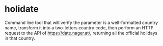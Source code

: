 # holidate

Command line tool that will verify the parameter is a well-formatted country name, transform it into a two-letters country code, then perform an HTTP request to the API of https://date.nager.at/, returning all the official holidays in that country.
